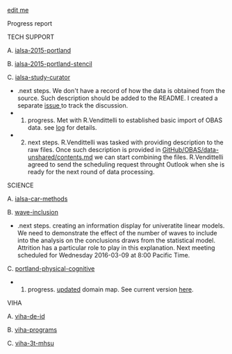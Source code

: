 [edit me](https://github.com/andkov/about/edit/master/2016/mar/2016-03-07-weekly-update.md)

Progress report

TECH SUPPORT 

A. [ialsa-2015-portland](https://github.com/IALSA/IALSA-2015-Portland)   

B. [ialsa-2015-portland-stencil](https://github.com/IALSA/ialsa-2015-portland-stencil)  

C. [ialsa-study-curator](https://github.com/IALSA/ialsa-study-curator)   
  - .next steps. We don't have a record of how the data is obtained from the source. Such description should be added to the README. I created a separate [issue ](https://github.com/IALSA/MAP/issues/18) to track the discussion. 
  - 1. progress. Met with R.Vendittelli to established basic import of OBAS data. see [log](https://github.com/IALSA/OBAS/issues/2) for details.
  - 2. next steps. R.Vendittelli was tasked with providing description to the raw files. Once such description is provided in [GitHub/OBAS/data-unshared/contents.md](https://github.com/IALSA/OBAS/blob/master/data-unshared/contents.md) we can start combining the files. R.Vendittelli agreed to send the scheduling request throught Outlook when she is ready for the next round of data processing.   


SCIENCE   
 
A. [ialsa-car-methods](https://github.com/IALSA/ialsa-car-methods)    
  
B. [wave-inclusion](https://github.com/IALSA/wave-inclusion)  
 - .next steps. creating an information display for univeratite linear models. We need to demonstrate the effect of the number of waves to include into the analysis on the conclusions draws from the statistical model. Attrition has a particular role to play in this explanation. Next meeting scheduled for Wednesday 2016-03-09 at 8:00 Pacific Time. 

C. [portland-physical-cognitive](https://github.com/IALSA/Portland-physical-cognitive)   
- 1. progress. [updated](https://github.com/IALSA/Portland-physical-cognitive/issues/4) domain map. See current version [here](https://github.com/IALSA/Portland-physical-cognitive/tree/master/manipulation). 


VIHA    

A. [viha-de-id](https://github.com/IHACRU/viha-de-id)    

B. [viha-programs](https://github.com/IHACRU/VIHA-programs)    

C. [viha-3t-mhsu](https://github.com/IHACRU/viha-3t-mhsu)    

